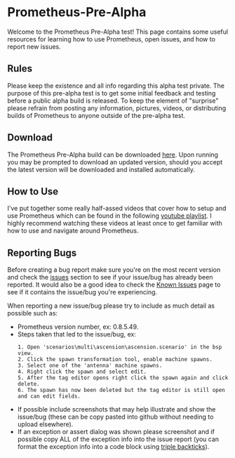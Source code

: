# Prometheus-Pre-Alpha
Welcome to the Prometheus Pre-Alpha test! This page contains some useful resources for learning how to use Prometheus, open issues, and how to report new issues.

## Rules
Please keep the existence and all info regarding this alpha test private. The purpose of this pre-alpha test is to get some initial feedback and testing before a public alpha build is released. To keep the element of "surprise" please refrain from posting any information, pictures, videos, or distributing builds of Prometheus to anyone outside of the pre-alpha test.

## Download
The Prometheus Pre-Alpha build can be downloaded [here](http://icode4.coffee/files/Prometheus/Prometheus_PreAlpha.zip). Upon running you may be prompted to download an updated version, should you accept the latest version will be downloaded and installed automatically.

## How to Use
I've put together some really half-assed videos that cover how to setup and use Prometheus which can be found in the following [youtube playlist](https://www.youtube.com/playlist?list=PLBOX21CcPFvKOpEI89GYJ-YF7TeA-bpte). I highly recommend watching these videos at least once to get familiar with how to use and navigate around Prometheus.

## Reporting Bugs
Before creating a bug report make sure you're on the most recent version and check the [issues](https://github.com/grimdoomer/Prometheus-Pre-Alpha/issues) section to see if your issue/bug has already been reported. It would also be a good idea to check the [Known Issues](https://github.com/grimdoomer/Prometheus-Pre-Alpha/issues/1) page to see if it contains the issue/bug you're experiencing.

When reporting a new issue/bug please try to include as much detail as possible such as:
- Prometheus version number, ex: 0.8.5.49.
- Steps taken that led to the issue/bug, ex:
  ```
  1. Open 'scenarios\multi\ascension\ascension.scenario' in the bsp view.
  2. Click the spawn transformation tool, enable machine spawns.
  3. Select one of the 'antenna' machine spawns.
  4. Right click the spawn and select edit.
  5. After the tag editor opens right click the spawn again and click delete.
  6. The spawn has now been deleted but the tag editor is still open and can edit fields.
  ```
- If possible include screenshots that may help illustrate and show the issue/bug (these can be copy pasted into github without needing to upload elsewhere).
- If an exception or assert dialog was shown please screenshot and if possible copy ALL of the exception info into the issue report (you can format the exception info into a code block using [triple backticks](https://docs.github.com/en/get-started/writing-on-github/getting-started-with-writing-and-formatting-on-github/basic-writing-and-formatting-syntax#quoting-code)).
